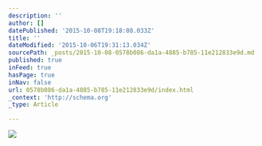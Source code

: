 ```yaml
---
description: ''
author: []
datePublished: '2015-10-08T19:18:08.033Z'
title: ''
dateModified: '2015-10-06T19:31:13.034Z'
sourcePath: _posts/2015-10-08-0578b086-da1a-4885-b785-11e212833e9d.md
published: true
inFeed: true
hasPage: true
inNav: false
url: 0578b086-da1a-4885-b785-11e212833e9d/index.html
_context: 'http://schema.org'
_type: Article

---
```

![](https://the-grid-user-content.s3-us-west-2.amazonaws.com/3cc182c7-b6dd-4c4f-93c3-29a1d4958b5f.png)